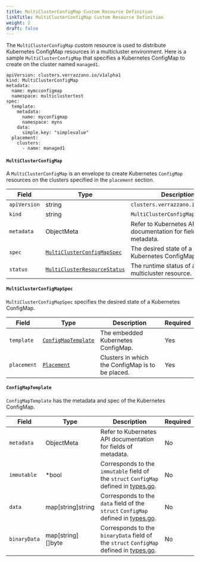 ```yaml
---
title: MultiClusterConfigMap Custom Resource Definition
linkTitle: MultiClusterConfigMap Custom Resource Definition
weight: 2
draft: false
---
```

The `MultiClusterConfigMap` custom resource is used to distribute Kubernetes ConfigMap resources in a multicluster environment.  Here is a sample `MultiClusterConfigMap` that specifies a Kubernetes ConfigMap to create on the cluster named `managed1`.

```
apiVersion: clusters.verrazzano.io/v1alpha1
kind: MultiClusterConfigMap
metadata:
  name: mymcconfigmap
  namespace: multiclustertest
spec:
  template:
    metadata:
      name: myconfigmap
      namespace: myns
    data:
      simple.key: "simplevalue"
  placement:
    clusters:
      - name: managed1
```

#### `MultiClusterConfigMap`
A `MultiClusterConfigMap` is an envelope to create Kubernetes `ConfigMap` resources on the clusters specified in the `placement` section.

| Field | Type | Description | Required
| --- | --- | --- | --- |
| `apiVersion` | string | `clusters.verrazzano.io/v1alpha1` | Yes |
| `kind` | string | `MultiClusterConfigMap` |  Yes |
| `metadata` | ObjectMeta | Refer to Kubernetes API documentation for fields of metadata. |  Yes |
| `spec` |  [`MultiClusterConfigMapSpec`](#multiclusterconfigmapspec) | The desired state of a Kubernetes ConfigMap. |  Yes |
| `status` | [`MultiClusterResourceStatus`](../multiclusterresourcestatus) | The runtime status of a multicluster resource. | No |

#### `MultiClusterConfigMapSpec`
`MultiClusterConfigMapSpec` specifies the desired state of a Kubernetes ConfigMap.

| Field | Type | Description | Required
| --- | --- | --- | --- |
| `template` | [`ConfigMapTemplate`](#configmaptemplate) | The embedded Kubernetes ConfigMap. | Yes |
| `placement` | [`Placement`](../placement) | Clusters in which the ConfigMap is to be placed. | Yes |

#### `ConfigMapTemplate`
`ConfigMapTemplate` has the metadata and spec of the Kubernetes ConfigMap.

| Field | Type | Description | Required
| --- | --- | --- | --- |
| `metadata` | ObjectMeta | Refer to Kubernetes API documentation for fields of metadata. |  No |
| `immutable` | *bool | Corresponds to the `immutable` field of the `struct` `ConfigMap` defined in [types.go](https://github.com/kubernetes/api/blob/master/core/v1/types.go). | No |
| `data` | map[string]string | Corresponds to the `data` field of the `struct` `ConfigMap` defined in [types.go](https://github.com/kubernetes/api/blob/master/core/v1/types.go). | No |
| `binaryData` | map[string][]byte | Corresponds to the `binaryData` field of the `struct` `ConfigMap`  defined in [types.go](https://github.com/kubernetes/api/blob/master/core/v1/types.go). | No |
